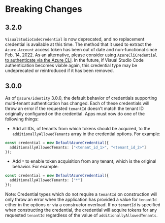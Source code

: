 # Breaking Changes

## 3.2.0

`VisualStudioCodeCredential` is now deprecated, and no replacement credential is available at this time. The method that it used to extract the `Azure.Account` access token has been out of date and non-functional since Feb. 14, 2022. As an alternative, please consider [using `AzureCliCredential` to authenticate via the Azure CLI](https://github.com/azure/azure-sdk-for-js/tree/main/sdk/identity/identity#authenticate-via-the-azure-cli). In the future, if Visual Studio Code authentication becomes viable again, this credential type may be undeprecated or reintroduced if it has been removed.

## 3.0.0

As of `@azure/identity` 3.0.0, the default behavior of credentials supporting multi-tenant authentication has changed. Each of these credentials will throw an error if the requested `tenantId` doesn't match the tenant ID originally configured on the credential. Apps must now do one of the following things:

- Add all IDs, of tenants from which tokens should be acquired, to the `additionallyAllowedTenants` array in the credential options. For example:

```typescript Snippet:Identity_BreakingChanges_AddExplicitAdditionallyAllowedTenants
const credential = new DefaultAzureCredential({
  additionallyAllowedTenants: ["<tenant_id_1>", "<tenant_id_2>"]
});
```

- Add `*` to enable token acquisition from any tenant, which is the original behavior. For example:

```typescript Snippet:Identity_BreakingChanges_AddAllAdditionallyAllowedTenants
const credential = new DefaultAzureCredential({
  additionallyAllowedTenants: ["*"]
});
```

Note: Credential types which do not require a `tenantId` on construction will only throw an error when the application has provided a value for `tenantId` either in the options or via a constructor overload. If no `tenantId` is specified when constructing the credential, the credential will acquire tokens for any requested `tenantId` regardless of the value of `additionallyAllowedTenants`.
